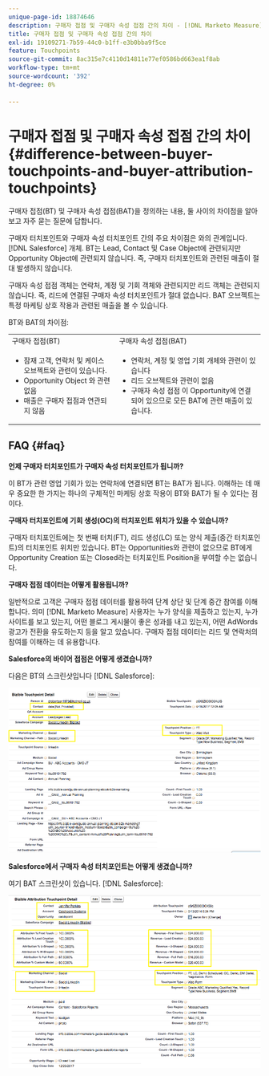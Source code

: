 ```yaml
---
unique-page-id: 18874646
description: 구매자 접점 및 구매자 속성 접점 간의 차이 - [!DNL Marketo Measure] - 제품 설명서
title: 구매자 접점 및 구매자 속성 접점 간의 차이
exl-id: 19109271-7b59-44c0-b1ff-e3b0bba9f5ce
feature: Touchpoints
source-git-commit: 8ac315e7c4110d14811e77ef0586bd663ea1f8ab
workflow-type: tm+mt
source-wordcount: '392'
ht-degree: 0%

---
```


# 구매자 접점 및 구매자 속성 접점 간의 차이 {#difference-between-buyer-touchpoints-and-buyer-attribution-touchpoints}

구매자 접점(BT) 및 구매자 속성 접점(BAT)을 정의하는 내용, 둘 사이의 차이점을 알아보고 자주 묻는 질문에 답합니다.

구매자 터치포인트와 구매자 속성 터치포인트 간의 주요 차이점은 와의 관계입니다. [!DNL Salesforce] 개체. BT는 Lead, Contact 및 Case Object에 관련되지만 Opportunity Object에 관련되지 않습니다. 즉, 구매자 터치포인트와 관련된 매출이 절대 발생하지 않습니다.

구매자 속성 접점 객체는 연락처, 계정 및 기회 객체와 관련되지만 리드 객체는 관련되지 않습니다. 즉, 리드에 연결된 구매자 속성 터치포인트가 절대 없습니다. BAT 오브젝트는 특정 마케팅 상호 작용과 관련된 매출을 볼 수 있습니다.

BT와 BAT의 차이점:

<table> 
 <colgroup> 
  <col> 
  <col> 
 </colgroup> 
 <tbody> 
  <tr> 
   <td>구매자 접점(BT)</td> 
   <td>구매자 속성 접점(BAT)</td> 
  </tr> 
  <tr> 
   <td> 
    <ul> 
     <li>잠재 고객, 연락처 및 케이스 오브젝트와 관련이 있습니다.</li> 
     <li>Opportunity Object 와 관련 없음</li> 
     <li>매출은 구매자 접점과 연관되지 않음</li> 
    </ul></td> 
   <td> 
    <ul> 
     <li>연락처, 계정 및 영업 기회 개체와 관련이 있습니다</li> 
     <li>리드 오브젝트와 관련이 없음</li> 
     <li>구매자 속성 접점 이 Opportunity에 연결되어 있으므로 모든 BAT에 관련 매출이 있습니다.</li> 
    </ul></td> 
  </tr> 
 </tbody> 
</table>

## FAQ {#faq}

**언제 구매자 터치포인트가 구매자 속성 터치포인트가 됩니까?**

이 BT가 관련 영업 기회가 있는 연락처에 연결되면 BT는 BAT가 됩니다. 이해하는 데 매우 중요한 한 가지는 하나의 구체적인 마케팅 상호 작용이 BT와 BAT가 될 수 있다는 점이다.

**구매자 터치포인트에 기회 생성(OC)의 터치포인트 위치가 있을 수 있습니까?**

구매자 터치포인트에는 첫 번째 터치(FT), 리드 생성(LC) 또는 양식 제출(중간 터치포인트)의 터치포인트 위치만 있습니다. BT는 Opportunities와 관련이 없으므로 BT에게 Opportunity Creation 또는 Closed라는 터치포인트 Position을 부여할 수는 없습니다.

**구매자 접점 데이터는 어떻게 활용됩니까?**

일반적으로 고객은 구매자 접점 데이터를 활용하여 단계 상단 및 단계 중간 참여를 이해합니다. 의미 [!DNL Marketo Measure] 사용자는 누가 양식을 제출하고 있는지, 누가 사이트를 보고 있는지, 어떤 블로그 게시물이 좋은 성과를 내고 있는지, 어떤 AdWords 광고가 전환을 유도하는지 등을 알고 있습니다. 구매자 접점 데이터는 리드 및 연락처의 참여를 이해하는 데 유용합니다.

**Salesforce의 바이어 접점은 어떻게 생겼습니까?**

다음은 BT의 스크린샷입니다 [!DNL Salesforce]:

![](assets/1.png)

**Salesforce에서 구매자 속성 터치포인트는 어떻게 생겼습니까?**

여기 BAT 스크린샷이 있습니다. [!DNL Salesforce]:

![](assets/2.png)
